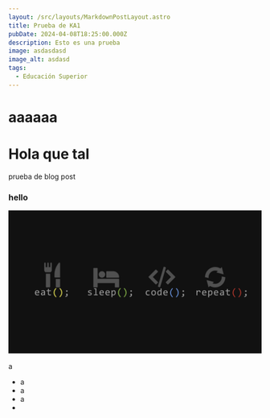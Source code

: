 ```yaml
---
layout: /src/layouts/MarkdownPostLayout.astro
title: Prueba de KA1
pubDate: 2024-04-08T18:25:00.000Z
description: Esto es una prueba
image: asdasdasd
image_alt: asdasd
tags:
  - Educación Superior
---
```

# aaaaaa[](google.com)

# [](<sadfasdf sdfsdsdf>)Hola que tal

prueba de blog post

### hello



![prueba](src/assets/images/uploads/code-wallpaper.png "12312323")

a

* a
* a
* a
*
